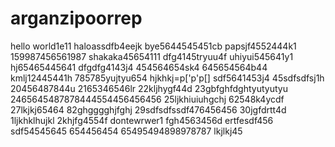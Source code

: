# arganzipoorrep
hello world1e11
haloassdfb4eejk
bye5644545451cb
papsjf4552444k1
159987456561987
shakaka45654111
dfg4145tryuu4f
uhiyui545641y1
hj65465445641
dfgdfg4143j4
454564654sk4
645654564b44
kmlj12445441h
785785yujtyu654
hjkhkj=p['p'p[]
sdf5641453j4
45sdfsdfsj1h
20456487844u
2165346546lr
22kljhygf44d
23gbfghfdghtyutyutyu
2465645487878444554456456456
25ljkhiuiuhgchj
62548k4ycdf
27lkjkj65464
82ghgggghjfghj
29sdfsdfssdf476456456
30jgfdrtt4d
1ljkhklhujkl
2khjfg4554f
dontewrwer1
fgh4563456d
ertfesdf456
sdf54545645
654456454
65495494898978787
lkjlkj45
